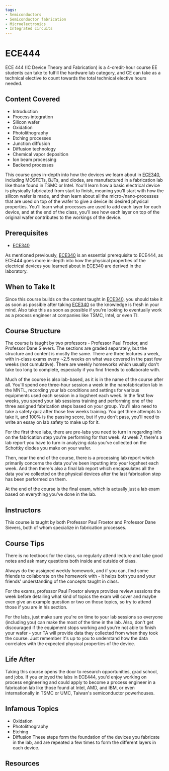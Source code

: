 ```yaml
---
tags:
- Semiconductors
- Semiconductor fabrication
- Microelectronics
- Integrated circuits
---
```

# ECE444

ECE 444 (IC Device Theory and Fabrication) is a 4-credit-hour course EE students can take to fulfill the hardware lab category, and CE can take as a technical elective to count towards the total technical elective hours needed.

## Content Covered

- Introduction
- Process integration
- Silicon wafer
- Oxidation
- Photolithography
- Etching processes
- Junction diffusion
- Diffusion technology
- Chemical vapor deposition
- Ion beam processing
- Backend processes

This course goes in-depth into how the devices we learn about in [ECE340](ECE340.md), including MOSFETs, BJTs, and diodes, are manufactured in a fabrication lab like those found in TSMC or Intel. You'll learn how a basic electrical device is physically fabricated from start to finish, meaning you'll start with how the silicon wafer is made, and then learn about all the micro-/nano-processes that are used on top of the wafer to give a device its desired physical properties. You'll learn what processes are used to add each layer for each device, and at the end of the class, you'll see how each layer on top of the original wafer contributes to the workings of the device.

## Prerequisites

- [ECE340](ECE340.md)

As mentioned previously, [ECE340](ECE340.md) is an essential prerequisite to ECE444, as ECE444 goes more in-depth into how the physical properties of the electrical devices you learned about in [ECE340](ECE340.md) are derived in the laboratory.

## When to Take It

Since this course builds on the content taught in [ECE340](ECE340.md), you should take it as soon as possible after taking [ECE340](ECE340.md) so the knowledge is fresh in your mind. Also take this as soon as possible if you're looking to eventually work as a process engineer at companies like TSMC, Intel, or even TI.

## Course Structure

The course is taught by two professors - Professor Paul Froetor, and Professor Dane Sievers. The sections are graded separately, but the structure and content is mostly the same. There are three lectures a week, with in-class exams every ~2.5 weeks on what was covered in the past few weeks (not cumulative). There are weekly homeworks which usually don't take too long to complete, especially if you find friends to collaborate with.

Much of the course is also lab-based, as it is in the name of the course after all. You'll spend one three-hour session a week in the nanofabrication lab in the MNTL, recording your lab conditions and settings for various equipments used each session in a logsheet each week. In the first few weeks, you spend your lab sessions training and performing one of the three assigned fabrication steps based on your group. You'll also need to take a safety quiz after those few weeks training. You get three attempts to take it, and 100% is the passing score, but if you don't pass, you'll need to write an essay on lab safety to make up for it.

For the first three labs, there are pre-labs you need to turn in regarding info on the fabrication step you're performing for that week. At week 7, there's a lab report you have to turn in analyzing data you've collected on the Schottky diodes you make on your wafer.

Then, near the end of the course, there is a processing lab report which primarily concerns the data you've been inputting into your logsheet each week. And then there's also a final lab report which encapsulates all the data you've collected on the physical devices after the last fabrication step has been performed on them.

At the end of the course is the final exam, which is actually just a lab exam based on everything you've done in the lab.

## Instructors

This course is taught by both Professor Paul Froetor and Professor Dane Sievers, both of whom specialize in fabrication processes.

## Course Tips

There is no textbook for the class, so regularly attend lecture and take good notes and ask many questions both inside and outside of class.

Always do the assigned weekly homework, and if you can, find some friends to collaborate on the homework with - it helps both you and your friends' understanding of the concepts taught in class.

For the exams, professor Paul Froetor always provides review sessions the week before detailing what kind of topics the exam will cover and maybe even give an example question or two on those topics, so try to attend those if you are in his section.

For the labs, just make sure you're on time to your lab sessions so everyone (including you) can make the most of the time in the lab. Also, don't get discouraged if the equipment stops working and you're not able to finish your wafer - your TA will provide data they collected from when they took the course. Just remember it's up to you to understand how the data correlates with the expected physical properties of the device.

## Life After

Taking this course opens the door to research opportunities, grad school, and jobs. If you enjoyed the labs in ECE444, you'd enjoy working on process engineering and could apply to become a process engineer in a fabrication lab like those found at Intel, AMD, and IBM, or even internationally in TSMC or UMC, Taiwan's semiconductor powerhouses.

## Infamous Topics

- Oxidation
- Photolithography
- Etching
- Diffusion
These steps form the foundation of the devices you fabricate in the lab, and are repeated a few times to form the different layers in each device.

## Resources
